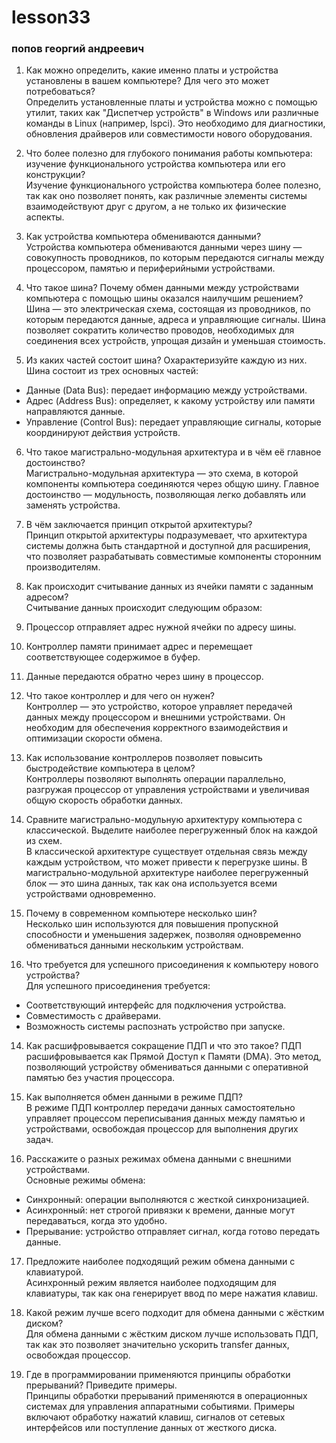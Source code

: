 # lesson33

### попов георгий андреевич

1. Как можно определить, какие именно платы и устройства установлены в вашем компьютере? Для чего это может потребоваться?  
Определить установленные платы и устройства можно с помощью утилит, таких как "Диспетчер устройств" в Windows или различные команды в Linux (например, lspci). Это необходимо для диагностики, обновления драйверов или совместимости нового оборудования.

2. Что более полезно для глубокого понимания работы компьютера: изучение функционального устройства компьютера или его конструкции?  
Изучение функционального устройства компьютера более полезно, так как оно позволяет понять, как различные элементы системы взаимодействуют друг с другом, а не только их физические аспекты.

3. Как устройства компьютера обмениваются данными?  
Устройства компьютера обмениваются данными через шину — совокупность проводников, по которым передаются сигналы между процессором, памятью и периферийными устройствами.

4. Что такое шина? Почему обмен данными между устройствами компьютера с помощью шины оказался наилучшим решением?  
Шина — это электрическая схема, состоящая из проводников, по которым передаются данные, адреса и управляющие сигналы. Шина позволяет сократить количество проводов, необходимых для соединения всех устройств, упрощая дизайн и уменьшая стоимость.

5. Из каких частей состоит шина? Охарактеризуйте каждую из них.  
Шина состоит из трех основных частей:
- Данные (Data Bus): передает информацию между устройствами.
- Адрес (Address Bus): определяет, к какому устройству или памяти направляются данные.
- Управление (Control Bus): передает управляющие сигналы, которые координируют действия устройств.

6. Что такое магистрально-модульная архитектура и в чём её главное достоинство?  
Магистрально-модульная архитектура — это схема, в которой компоненты компьютера соединяются через общую шину. Главное достоинство — модульность, позволяющая легко добавлять или заменять устройства.

7. В чём заключается принцип открытой архитектуры?  
Принцип открытой архитектуры подразумевает, что архитектура системы должна быть стандартной и доступной для расширения, что позволяет разрабатывать совместимые компоненты сторонним производителям.

8. Как происходит считывание данных из ячейки памяти с заданным адресом?  
Считывание данных происходит следующим образом:
1. Процессор отправляет адрес нужной ячейки по адресу шины.
2. Контроллер памяти принимает адрес и перемещает соответствующее содержимое в буфер.
3. Данные передаются обратно через шину в процессор.

9. Что такое контроллер и для чего он нужен?  
Контроллер — это устройство, которое управляет передачей данных между процессором и внешними устройствами. Он необходим для обеспечения корректного взаимодействия и оптимизации скорости обмена.

10. Как использование контроллеров позволяет повысить быстродействие компьютера в целом?  
Контроллеры позволяют выполнять операции параллельно, разгружая процессор от управления устройствами и увеличивая общую скорость обработки данных.

11. Сравните магистрально-модульную архитектуру компьютера с классической. Выделите наиболее перегруженный блок на каждой из схем.  
В классической архитектуре существует отдельная связь между каждым устройством, что может привести к перегрузке шины. В магистрально-модульной архитектуре наиболее перегруженный блок — это шина данных, так как она используется всеми устройствами одновременно.

12. Почему в современном компьютере несколько шин?  
Несколько шин используются для повышения пропускной способности и уменьшения задержек, позволяя одновременно обмениваться данными нескольким устройствам.

13. Что требуется для успешного присоединения к компьютеру нового устройства?  
Для успешного присоединения требуется: 
- Соответствующий интерфейс для подключения устройства.
- Совместимость с драйверами.
- Возможность системы распознать устройство при запуске.

14. Как расшифровывается сокращение ПДП и что это такое?
ПДП расшифровывается как Прямой Доступ к Памяти (DMA). Это метод, позволяющий устройству обмениваться данными с оперативной памятью без участия процессора.

15. Как выполняется обмен данными в режиме ПДП?  
В режиме ПДП контроллер передачи данных самостоятельно управляет процессом переписывания данных между памятью и устройствами, освобождая процессор для выполнения других задач.

16. Расскажите о разных режимах обмена данными с внешними устройствами.  
Основные режимы обмена:
- Синхронный: операции выполняются с жесткой синхронизацией.
- Асинхронный: нет строгой привязки к времени, данные могут передаваться, когда это удобно.
- Прерывание: устройство отправляет сигнал, когда готово передать данные.

17. Предложите наиболее подходящий режим обмена данными с клавиатурой.  
Асинхронный режим является наиболее подходящим для клавиатуры, так как она генерирует ввод по мере нажатия клавиш.

18. Какой режим лучше всего подходит для обмена данными с жёстким диском?  
Для обмена данными с жёстким диском лучше использовать ПДП, так как это позволяет значительно ускорить transfer данных, освобождая процессор.

19. Где в программировании применяются принципы обработки прерываний? Приведите примеры.  
Принципы обработки прерываний применяются в операционных системах для управления аппаратными событиями. Примеры включают обработку нажатий клавиш, сигналов от сетевых интерфейсов или поступление данных от жесткого диска.
